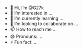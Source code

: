 - 👋 Hi, I’m @G27k
- 👀 I’m interested in ...
- 🌱 I’m currently learning ...
- 💞️ I’m looking to collaborate on ...
- 📫 How to reach me ...
- 😄 Pronouns: ...
- ⚡ Fun fact: ...

<!---
G27k/G27k is a ✨ special ✨ repository because its `README.md` (this file) appears on your GitHub profile.
You can click the Preview link to take a look at your changes.
--->
